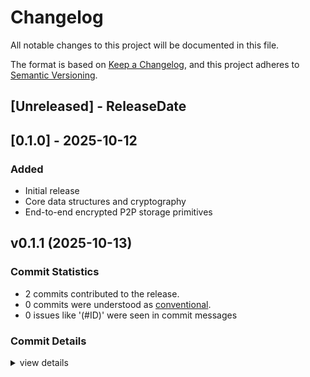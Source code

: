 # Changelog

All notable changes to this project will be documented in this file.

The format is based on [Keep a Changelog](https://keepachangelog.com/en/1.0.0/),
and this project adheres to [Semantic Versioning](https://semver.org/spec/v2.0.0.html).

<!-- next-header -->
## [Unreleased] - ReleaseDate

## [0.1.0] - 2025-10-12

### Added
- Initial release
- Core data structures and cryptography
- End-to-end encrypted P2P storage primitives

## v0.1.1 (2025-10-13)

### Commit Statistics

<csr-read-only-do-not-edit/>

 - 2 commits contributed to the release.
 - 0 commits were understood as [conventional](https://www.conventionalcommits.org).
 - 0 issues like '(#ID)' were seen in commit messages

### Commit Details

<csr-read-only-do-not-edit/>

<details><summary>view details</summary>

 * **Uncategorized**
    - Adjusting changelogs prior to release of jax-common v0.1.1, jax-service v0.1.1, jax-bucket v0.1.1 ([`e053057`](https://github.com/jax-ethdenver-2025/jax-buckets/commit/e0530577122769502f93af02296d02430f5e1f13))
    - Chore: restructure workspace and setup   independent versioning ([`325e79b`](https://github.com/jax-ethdenver-2025/jax-buckets/commit/325e79b23b66d0a086a639130ade90ba11fd4a4d))
</details>

